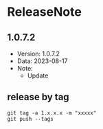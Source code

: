 # ReleaseNote

## 1.0.7.2

- Version: 1.0.7.2
- Data: 2023-08-17
- Note:
  - Update

## release by tag
```shell
git tag -a 1.x.x.x -m "xxxxx"
git push --tags
```